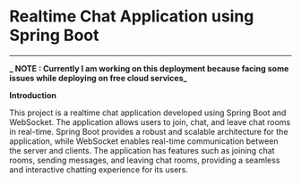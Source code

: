 Realtime Chat Application using Spring Boot
===========================================================

* * *
**_ NOTE : Currently I am working on this deployment because facing some issues while deploying on free cloud services_**

**Introduction**

This project is a realtime chat application developed using Spring Boot and WebSocket. The application allows users to join, chat, and leave chat rooms in real-time. Spring Boot provides a robust and scalable architecture for the application, while WebSocket enables real-time communication between the server and clients. The application has features such as joining chat rooms, sending messages, and leaving chat rooms, providing a seamless and interactive chatting experience for its users.



